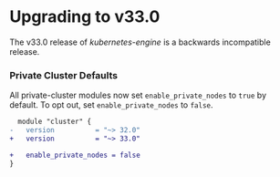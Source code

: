 # Upgrading to v33.0
The v33.0 release of *kubernetes-engine* is a backwards incompatible release.

### Private Cluster Defaults
All private-cluster modules now set `enable_private_nodes` to `true` by default.
To opt out, set `enable_private_nodes` to `false`.

```diff
  module "cluster" {
-   version          = "~> 32.0"
+   version          = "~> 33.0"

+   enable_private_nodes = false
}
```
